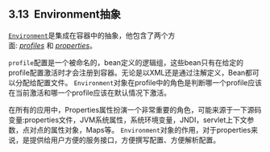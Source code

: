 
## 3.13  Environment抽象



[`Environment`](http://docs.spring.io/spring-framework/docs/5.0.0.M4/javadoc-api/org/springframework/core/env/Environment.html)是集成在容器中的抽象，他包含了两个方面: [*profiles*](http://docs.spring.io/spring/docs/5.0.0.M4/spring-framework-reference/htmlsingle/#beans-definition-profiles) 和 [*properties*](http://docs.spring.io/spring/docs/5.0.0.M4/spring-framework-reference/htmlsingle/#beans-property-source-abstraction)。

`profile`配置是一个被命名的，bean定义的逻辑组，这些bean只有在给定的profile配置激活时才会注册到容器。无论是以XML还是通过注解定义，Bean都可以分配给配置文件。 `Environment`对象在profile中的角色是判断哪一个profile应该在当前激活和哪一个profile应该在默认情况下激活。

在所有的应用中，Properties属性扮演一个非常重要的角色，可能来源于一下源码变量:properties文件，JVM系统属性，系统环境变量，JNDI，servlet上下文参数，点对点的属性对象，Maps等。 `Environment`对象的作用，对于properties来说，是提供给用户方便的服务接口，方便撰写配置、方便解析配置。